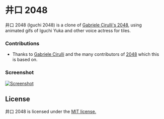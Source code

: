 # 井口 2048
井口 2048 (Iguchi 2048) is a clone of [Gabriele Cirulli's 2048](http://gabrielecirulli.github.io/2048/), using animated gifs of Iguchi Yuka and other voice actress for tiles. 

### Contributions

 - Thanks to [Gabriele Cirulli](https://github.com/gabrielecirulli) and the many contributors of [2048](http://gabrielecirulli.github.io/2048/) which this is based on.

### Screenshot

[![Screenshot](https://gs1.wac.edgecastcdn.net/8019B6/data.tumblr.com/9a7926b53b6cf9258b337f785aa97504/tumblr_n2o4nxefyz1r23ps8o1_500.png)](https://gs1.wac.edgecastcdn.net/8019B6/data.tumblr.com/9a7926b53b6cf9258b337f785aa97504/tumblr_n2o4nxefyz1r23ps8o1_500.png)

## License
井口 2048 is licensed under the [MIT license.](https://github.com/marumichannel/2048/blob/master/LICENSE.txt)
